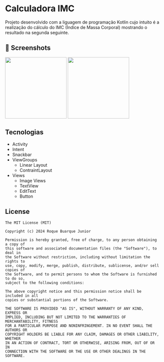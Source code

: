 # Calculadora IMC
Projeto desenvolvido com a liguagem de programação Kotlin cujo intuito é a realização do cálculo do IMC (Índice de Massa Corporal) mostrando o resultado na segunda seguinte.
## :camera_flash: Screenshots
<!-- You can add more screenshots here if you like -->

<img src="https://github.com/user-attachments/assets/b2b402a1-1ac1-4810-9e4f-1141981bbee7" width=200/>

<img src="https://github.com/user-attachments/assets/eec09d97-5199-4cf3-8f49-00c9089d0edb" width="200"/>


## Tecnologias
- Activity
- Intent
- Snackbar
- ViewGroups
  - Linear Layout
  - ContraintLayout
- Views
  - Image Views
  - TextView
  - EditText
  - Button


## License
```
The MIT License (MIT)

Copyright (c) 2024 Roque Buarque Junior

Permission is hereby granted, free of charge, to any person obtaining a copy of
this software and associated documentation files (the "Software"), to deal in
the Software without restriction, including without limitation the rights to
use, copy, modify, merge, publish, distribute, sublicense, and/or sell copies of
the Software, and to permit persons to whom the Software is furnished to do so,
subject to the following conditions:

The above copyright notice and this permission notice shall be included in all
copies or substantial portions of the Software.

THE SOFTWARE IS PROVIDED "AS IS", WITHOUT WARRANTY OF ANY KIND, EXPRESS OR
IMPLIED, INCLUDING BUT NOT LIMITED TO THE WARRANTIES OF MERCHANTABILITY, FITNESS
FOR A PARTICULAR PURPOSE AND NONINFRINGEMENT. IN NO EVENT SHALL THE AUTHORS OR
COPYRIGHT HOLDERS BE LIABLE FOR ANY CLAIM, DAMAGES OR OTHER LIABILITY, WHETHER
IN AN ACTION OF CONTRACT, TORT OR OTHERWISE, ARISING FROM, OUT OF OR IN
CONNECTION WITH THE SOFTWARE OR THE USE OR OTHER DEALINGS IN THE SOFTWARE.
```
